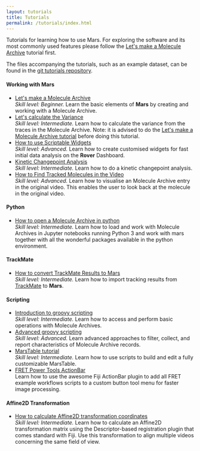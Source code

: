 ```yaml
---
layout: tutorials
title: Tutorials
permalink: /tutorials/index.html
---
```


Tutorials for learning how to use Mars. For exploring the software and its most commonly used features please follow the [Let's make a Molecule Archive](https://duderstadt-lab.github.io/mars-docs/tutorials/workingwithmars/create-a-Molecule-Archive/) tutorial first.

The files accompanying the tutorials, such as an example dataset, can be found in the [git tutorials repository](https://github.com/duderstadt-lab/mars-tutorials).

#### Working with Mars
* [Let's make a Molecule Archive](https://duderstadt-lab.github.io/mars-docs/tutorials/workingwithmars/create-a-Molecule-Archive/)  
  _Skill level: Beginner._ Learn the basic elements of **Mars** by creating and working with a Molecule Archive.
* [Let's calculate the Variance](https://duderstadt-lab.github.io/mars-docs/tutorials/workingwithmars/calculate-var/)  
  _Skill level: Intermediate._  Learn how to calculate the variance from the traces in the Molecule Archive.
  Note: it is advised to do the [Let's make a Molecule Archive tutorial](https://duderstadt-lab.github.io/mars-docs/tutorials/workingwithmars/create-a-Molecule-Archive/) before doing this tutorial.
* [How to use Scriptable Widgets](https://duderstadt-lab.github.io/mars-docs/tutorials/workingwithmars/scriptable-widgets)  
  _Skill level: Advanced._  Learn how to create customised widgets for fast initial data analysis on the **Rover** Dashboard.
* [Kinetic Changepoint Analysis](https://duderstadt-lab.github.io/mars-docs/tutorials/workingwithmars/kcpa)  
  _Skill level: Intermediate._  Learn how to do a kinetic changepoint analysis.
* [How to Find Tracked Molecules in the Video](https://duderstadt-lab.github.io/mars-docs/tutorials/workingwithmars/bdv/)  
  _Skill level: Advanced._  Learn how to visualise an Molecule Archive entry in the original video. This enables the user to look back at the molecule in the original video.

#### Python
* [How to open a Molecule Archive in python](https://duderstadt-lab.github.io/mars-docs/tutorials/python/open-a-Molecule-Archive-in-Python/)  
  _Skill level: Intermediate._  Learn how to load and work with Molecule Archives in Jupyter notebooks running Python 3 and work with mars together with all the wonderful packages available in the python environment.


#### TrackMate
* [How to convert TrackMate Results to Mars](https://duderstadt-lab.github.io/mars-docs/tutorials/trackmate/trackmate-to-mars)  
  _Skill level: Intermediate._  Learn how to import tracking results from [TrackMate](https://imagej.net/TrackMate) to **Mars**.


#### Scripting
* [Introduction to groovy scripting](https://duderstadt-lab.github.io/mars-docs/tutorials/groovy/introduction-to-groovy-scripting/)  
  _Skill level: Intermediate._ Learn how to access and perform basic operations with Molecule Archives.
* [Advanced groovy scripting](https://duderstadt-lab.github.io/mars-docs/tutorials/groovy/advanced-groovy-scripting/)  
  _Skill level: Advanced._ Learn advanced approaches to filter, collect, and report characteristics of Molecule Archive records.
* [MarsTable tutorial](https://duderstadt-lab.github.io/mars-docs/tutorials/groovy/marstable/)  
  _Skill level: Intermediate._ Learn how to use scripts to build and edit a fully customizable MarsTable.
* [FRET Power Tools ActionBar](https://duderstadt-lab.github.io/mars-docs/tutorials/groovy/fretActionBar/)  
  Learn how to use the awesome Fiji ActionBar plugin to add all FRET example workflows scripts to a custom button tool menu for faster image processing.


#### Affine2D Transformation
* [How to calculate Affine2D transformation coordinates](https://duderstadt-lab.github.io/mars-docs/tutorials/affine2D/HowToCalculateAffine2D/)  
  _Skill level: Intermediate._ Learn how to calculate an Affine2D transformation matrix using the Descriptor-based registration plugin that comes standard with Fiji. Use this transformation to align multiple videos concerning the same field of view.
